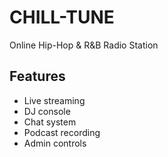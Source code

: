 # CHILL-TUNE

Online Hip-Hop & R&B Radio Station

## Features
- Live streaming
- DJ console
- Chat system
- Podcast recording
- Admin controls

<!-- Updated for Vercel deployment -->
